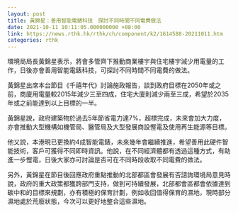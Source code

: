 ```yaml
---
layout: post
title: 黃錦星：善用智能電錶科技　探討不同時間不同電費做法
date: 2021-10-11 10:11:05.000000000 +08:00
link: https://news.rthk.hk/rthk/ch/component/k2/1614588-20211011.htm
categories: rthk
---
```


環境局局長黃錦星表示，將會多管齊下推動商業樓宇與住宅樓宇減少用電量的工作，日後亦會善用智能電錶科技，可探討不同時間不同電費的做法。

黃錦星出席本台節目《千禧年代》討論施政報告，談到政府目標在2050年或之前，商廈用電量較2015年減少三至四成，住宅大廈則減少兩至三成，希望於2035年或之前能達到以上目標的一半。

黃錦星說，政府建築物於過去5年節省電力達7%，超標完成，未來會加大力度，亦會推動大型機構如機管局、醫管局及大型發展商設慳電及使用再生能源等目標。

他又說，本港現已更換約4成智能電錶，未來幾年會繼續推進，希望善用此硬件智能技術，客戶可獲得不同即時資訊。他說，在不同經濟體都有透過這種方式，有助進一步慳電，日後大家亦可討論是否可在不同時段收取不同電費的做法。

另外，黃錦星在節目後回應政府重點推動的北部都區會發展有否諮詢環境局意見時說，政府的重大政策都獲跨部門支持，做到可持續發展，北部都會區都會依據達到碳中和的目標來規劃，亦有積極的保育計劃，例如收回值得保育的濕地，現時部分濕地處於荒廢狀態，今次可以更好地整合這些濕地。
